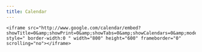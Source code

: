 ```yaml
---
title: Calendar
---
```

    <iframe src="http://www.google.com/calendar/embed?showTitle=0&amp;showPrint=0&amp;showTabs=0&amp;showCalendars=0&amp;mode=WEEK&amp;height=600&amp;wkst=1&amp;bgcolor=%23DCDFF6&amp;src=cmc333333%40gmail.com&amp;color=%23A32929&amp;src=lj18cg2mdmsd24rjltq6f0scq4%40group.calendar.google.com&amp;color=%232952A3&amp;src=ubpgkvrd6cjleb44nr74k63kss%40group.calendar.google.com&amp;color=%230D7813&amp;ctz=America%2FChicago" style=" border-width:0 " width="800" height="600" frameborder="0" scrolling="no"></iframe>
